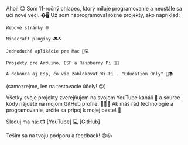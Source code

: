 Ahoj! 😊 Som 11-ročný chlapec, ktorý miluje programovanie a neustále sa učí nové veci. �🖥️ Už som naprogramoval rôzne projekty, ako napríklad:

    Webové stránky 🌐

    Minecraft pluginy 🎮⛏️

    Jednoduché aplikácie pre Mac 🍎💻

    Projekty pre Arduino, ESP a Raspberry Pi 🤖🔌

    A dokonca aj Esp, čo vie zablokovať Wi-Fi . "Education Only" 📵📚 
(samozrejme, len na testovacie účely! 😉)

Všetky svoje projekty zverejňujem na svojom YouTube kanáli 🎥 a source kódy nájdete na mojom GitHub profile. 👨‍💻📂 Ak máš rád technológie a programovanie, určite sa pripoj k mojej ceste! 🚀

Sleduj ma na:
📺 [YouTube]
💻 [GitHub]

Teším sa na tvoju podporu a feedback! 😄👍